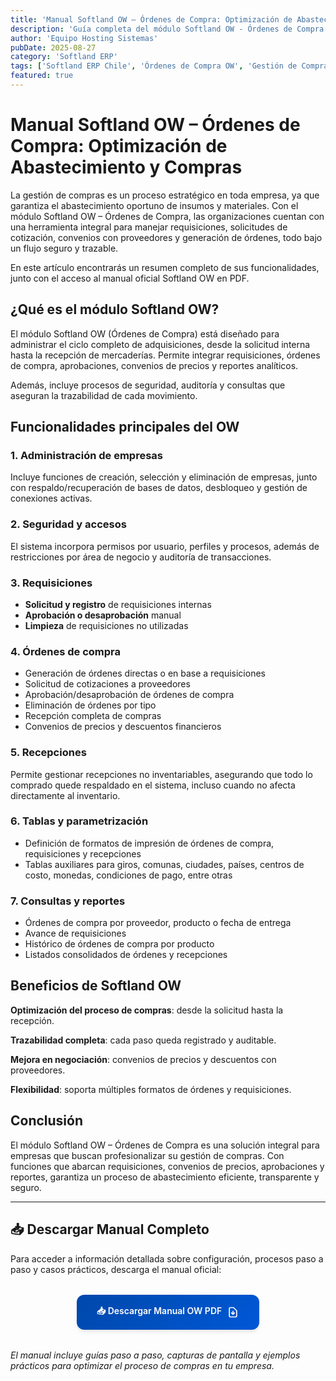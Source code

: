 ```yaml
---
title: 'Manual Softland OW – Órdenes de Compra: Optimización de Abastecimiento y Compras'
description: 'Guía completa del módulo Softland OW - Órdenes de Compra. Gestión integral de requisiciones, cotizaciones, convenios con proveedores y control de compras.'
author: 'Equipo Hosting Sistemas'
pubDate: 2025-08-27
category: 'Softland ERP'
tags: ['Softland ERP Chile', 'Órdenes de Compra OW', 'Gestión de Compras', 'Requisiciones', 'Manual Softland']
featured: true
---
```


# Manual Softland OW – Órdenes de Compra: Optimización de Abastecimiento y Compras

La gestión de compras es un proceso estratégico en toda empresa, ya que garantiza el abastecimiento oportuno de insumos y materiales. Con el módulo Softland OW – Órdenes de Compra, las organizaciones cuentan con una herramienta integral para manejar requisiciones, solicitudes de cotización, convenios con proveedores y generación de órdenes, todo bajo un flujo seguro y trazable.

En este artículo encontrarás un resumen completo de sus funcionalidades, junto con el acceso al manual oficial Softland OW en PDF.

## ¿Qué es el módulo Softland OW?

El módulo Softland OW (Órdenes de Compra) está diseñado para administrar el ciclo completo de adquisiciones, desde la solicitud interna hasta la recepción de mercaderías. Permite integrar requisiciones, órdenes de compra, aprobaciones, convenios de precios y reportes analíticos.

Además, incluye procesos de seguridad, auditoría y consultas que aseguran la trazabilidad de cada movimiento.

## Funcionalidades principales del OW

### 1. Administración de empresas

Incluye funciones de creación, selección y eliminación de empresas, junto con respaldo/recuperación de bases de datos, desbloqueo y gestión de conexiones activas.

### 2. Seguridad y accesos

El sistema incorpora permisos por usuario, perfiles y procesos, además de restricciones por área de negocio y auditoría de transacciones.

### 3. Requisiciones

- **Solicitud y registro** de requisiciones internas
- **Aprobación o desaprobación** manual
- **Limpieza** de requisiciones no utilizadas

### 4. Órdenes de compra

- Generación de órdenes directas o en base a requisiciones
- Solicitud de cotizaciones a proveedores
- Aprobación/desaprobación de órdenes de compra
- Eliminación de órdenes por tipo
- Recepción completa de compras
- Convenios de precios y descuentos financieros

### 5. Recepciones

Permite gestionar recepciones no inventariables, asegurando que todo lo comprado quede respaldado en el sistema, incluso cuando no afecta directamente al inventario.

### 6. Tablas y parametrización

- Definición de formatos de impresión de órdenes de compra, requisiciones y recepciones
- Tablas auxiliares para giros, comunas, ciudades, países, centros de costo, monedas, condiciones de pago, entre otras

### 7. Consultas y reportes

- Órdenes de compra por proveedor, producto o fecha de entrega
- Avance de requisiciones
- Histórico de órdenes de compra por producto
- Listados consolidados de órdenes y recepciones

## Beneficios de Softland OW

**Optimización del proceso de compras**: desde la solicitud hasta la recepción.

**Trazabilidad completa**: cada paso queda registrado y auditable.

**Mejora en negociación**: convenios de precios y descuentos con proveedores.

**Flexibilidad**: soporta múltiples formatos de órdenes y requisiciones.

## Conclusión

El módulo Softland OW – Órdenes de Compra es una solución integral para empresas que buscan profesionalizar su gestión de compras. Con funciones que abarcan requisiciones, convenios de precios, aprobaciones y reportes, garantiza un proceso de abastecimiento eficiente, transparente y seguro.

---

## 📥 Descargar Manual Completo

Para acceder a información detallada sobre configuración, procesos paso a paso y casos prácticos, descarga el manual oficial:

<div style="text-align: center; margin: 2rem 0;">
  <a 
    href="https://ghdqgcnsaglvrwdtklkq.supabase.co/storage/v1/object/public/manuales-softland/Manual-OW.pdf" 
    download="Manual-Softland-OW-Ordenes-Compra.pdf"
    style="display: inline-flex; align-items: center; gap: 0.5rem; background: linear-gradient(135deg, #0048AB, #0058D6); color: white; padding: 1rem 2rem; border-radius: 0.75rem; font-weight: 600; text-decoration: none; box-shadow: 0 4px 6px -1px rgb(0 0 0 / 0.1); transition: all 0.3s ease;"
  >
    📥 Descargar Manual OW PDF
    <svg style="width: 1.25rem; height: 1.25rem;" fill="none" stroke="currentColor" viewBox="0 0 24 24">
      <path stroke-linecap="round" stroke-linejoin="round" stroke-width="2" d="M12 10v6m0 0l-3-3m3 3l3-3m2 8H7a2 2 0 01-2-2V5a2 2 0 012-2h5.586a1 1 0 01.707.293l5.414 5.414a1 1 0 01.293.707V19a2 2 0 01-2 2z"></path>
    </svg>
  </a>
</div>

*El manual incluye guías paso a paso, capturas de pantalla y ejemplos prácticos para optimizar el proceso de compras en tu empresa.*